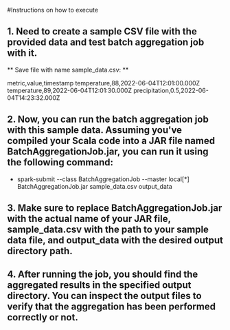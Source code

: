 #Instructions on how to execute

## 1. Need to create a sample CSV file with the provided data and test batch aggregation job with it.

** Save file with name sample_data.csv: **

metric,value,timestamp
temperature,88,2022-06-04T12:01:00.000Z
temperature,89,2022-06-04T12:01:30.000Z
precipitation,0.5,2022-06-04T14:23:32.000Z  

## 2. Now, you can run the batch aggregation job with this sample data. Assuming you've compiled your Scala code into a JAR file named BatchAggregationJob.jar, you can run it using the following command:

-  spark-submit --class BatchAggregationJob --master local[*] BatchAggregationJob.jar sample_data.csv output_data

## 3. Make sure to replace BatchAggregationJob.jar with the actual name of your JAR file, sample_data.csv with the path to your sample data file, and output_data with the desired output directory path.

## 4. After running the job, you should find the aggregated results in the specified output directory. You can inspect the output files to verify that the aggregation has been performed correctly or not.
